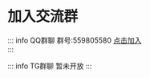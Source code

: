 # 加入交流群

::: info QQ群聊
群号:559805580
[点击加入](http://qm.qq.com/cgi-bin/qm/qr?_wv=1027&k=2ESdq6BSueOXlHLl4djELRfML9L7lydJ&authKey=NtFw25NfjaDg5fNoeXi4muc98YWlwo%2BeMMV%2BKSfTfatrozsMybpSBuZYipKCTcig&noverify=0&group_code=559805580)  
:::
  
::: info TG群聊
暂未开放
:::